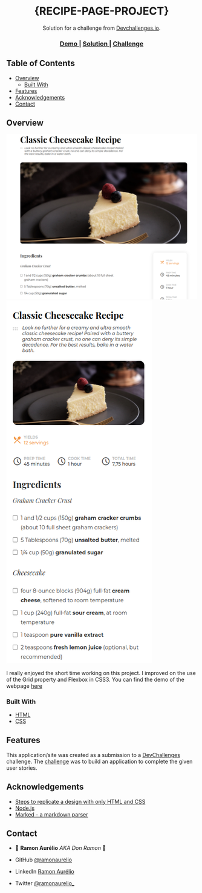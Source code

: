 <!-- Please update value in the {}  -->

<h1 align="center">{RECIPE-PAGE-PROJECT}</h1>

<div align="center">
   Solution for a challenge from  <a href="http://devchallenges.io" target="_blank">Devchallenges.io</a>.
</div>

<div align="center">
  <h3>
    <a href="https://luminous-semifreddo-6a4ee4.netlify.app/">
      Demo
    </a>
    <span> | </span>
    <a href="https://github.com/ramonaurelio/recipe-page-project">
      Solution
    </a>
    <span> | </span>
    <a href="https://devchallenges.io/challenges/OEKdUZ6xs0h99C38XVht">
      Challenge
    </a>
  </h3>
</div>

<!-- TABLE OF CONTENTS -->

## Table of Contents

- [Overview](#overview)
  - [Built With](#built-with)
- [Features](#features)
- [Acknowledgements](#acknowledgements)
- [Contact](#contact)

<!-- OVERVIEW -->

## Overview

![screenshot](./imgs/Screenshot_2.png)
![screenshot](./imgs/Screenshot_3.png)

I really enjoyed the short time working on this project. I improved on the use of the Grid property and Flexbox in CSS3.
You can find the demo of the webpage [here](https://luminous-semifreddo-6a4ee4.netlify.app/)

### Built With

<!-- This section should list any major frameworks that you built your project using. Here are a few examples.-->

- [HTML](https://developer.mozilla.org/en-US/docs/Web/HTML)
- [CSS](https://developer.mozilla.org/en-US/docs/Web/CSS)

## Features

<!-- List the features of your application or follow the template. Don't share the figma file here :) -->

This application/site was created as a submission to a [DevChallenges](https://devchallenges.io/challenges) challenge. The [challenge](https://devchallenges.io/challenges/OEKdUZ6xs0h99C38XVht) was to build an application to complete the given user stories.

## Acknowledgements

<!-- This section should list any articles or add-ons/plugins that helps you to complete the project. This is optional but it will help you in the future. For exmpale -->

- [Steps to replicate a design with only HTML and CSS](https://devchallenges-blogs.web.app/how-to-replicate-design/)
- [Node.js](https://nodejs.org/)
- [Marked - a markdown parser](https://github.com/chjj/marked)

## Contact

- 👤 **Ramon Aurélio** _AKA Don Ramon_ 💪

- GitHub [@ramonaurelio](https://github.com/ramonaurelio)
- LinkedIn [Ramon Aurélio](https://www.linkedin.com/in/ramonaurelio/)
- Twitter [@ramonaurelio\_](https://twitter.com/ramonaurelio_)
